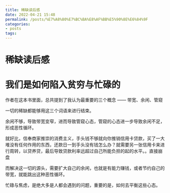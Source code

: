 ```yaml
---
title: 稀缺读后感
date: 2022-04-21 15:48
permalink: /posts/%E7%A8%80%E7%BC%BA%E8%AF%BB%E5%90%8E%E6%84%9F
categories:
- posts
tags: 
---
```

# 稀缺读后感

# 我们是如何陷入贫穷与忙碌的

作者在这本书里面，总共提到了我认为最重要的三个概念 —— 带宽、余闲、管窥

一切的稀缺都能够用这三个词语来进行结束。

余闲不够，导致带宽变窄，进而导致管窥心态，管窥的心态进一步导致余闲不足，形成恶性循环。

就好比，信奉商家推崇的消费主义，手头钱不够就向你推销信用卡贷款，买了一大堆没有任何作用的东西，还款日一到手头没有钱怎么办？就需要另一张信用卡来进行周转，以贷养贷，最后导致贷款利率远超过自己所能负担的起的水平。。直接崩盘

而解决这一切的源头，需要扩大自己的余闲，也就是有能力赚钱，或者节约自己的带宽，就能跳出这种恶性循环。

忙碌与焦虑，是绝大多是人都会遇到的问题，重要的是，如何去平衡这些心态。
